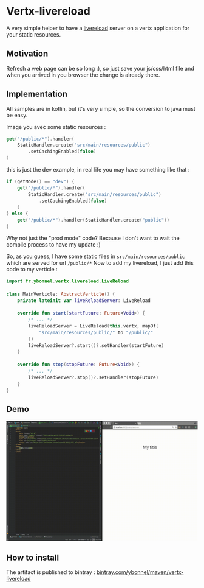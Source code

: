 # Vertx-livereload

A very simple helper to have a [livereload](http://livereload.com/) server on a vertx application for your static resources.

## Motivation

Refresh a web page can be so long :), so just save your js/css/html file and when you arrived in you browser the change is already there.

## Implementation

All samples are in kotlin, but it's very simple, so the conversion to java must be easy.

Image you avec some static resources :

```kotlin
get("/public/*").handler(
    StaticHandler.create("src/main/resources/public")
        .setCachingEnabled(false)
)
```

this is just the dev example, in real life you may have something like that :

```kotlin
if (getMode() == "dev") {
    get("/public/*").handler(
        StaticHandler.create("src/main/resources/public")
            .setCachingEnabled(false)    
    )
} else {
    get("/public/*").handler(StaticHandler.create("public"))
} 
```

Why not just the "prod mode" code? Because I don't want to wait the compile process to have my update :)

So, as you guess, I have some static files in ```src/main/resources/public``` which are served for url ```/public/*```
Now to add my livereload, I just add this code to my verticle :

```kotlin
import fr.ybonnel.vertx.livereload.LiveReload

class MainVerticle: AbstractVerticle() {
    private lateinit var liveReloadServer: LiveReload

    override fun start(startFuture: Future<Void>) {
        /* ... */
        liveReloadServer = LiveReload(this.vertx, mapOf(
            "src/main/resources/public/" to "/public/"
        ))
        liveReloadServer?.start()?.setHandler(startFuture)
    }

    override fun stop(stopFuture: Future<Void>) {
        /* ... */
        liveReloadServer?.stop()?.setHandler(stopFuture)
    }
}
```

## Demo

![Demo](https://github.com/ybonnel/vertx-livereload/raw/master/vertx-livereload.gif)

## How to install

The artifact is published to bintray : [bintray.com/ybonnel/maven/vertx-livereload](https://bintray.com/ybonnel/maven/vertx-livereload) 